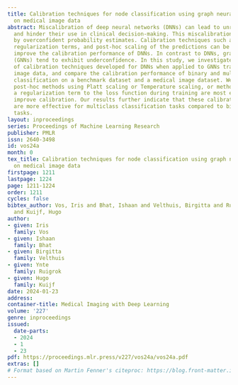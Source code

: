 ```yaml
---
title: Calibration techniques for node classification using graph neural networks
  on medical image data
abstract: Miscalibration of deep neural networks (DNNs) can lead to unreliable predictions
  and hinder their use in clinical decision-making. This miscalibration is often caused
  by overconfident probability estimates. Calibration techniques such as model ensembles,
  regularization terms, and post-hoc scaling of the predictions can be employed to
  improve the calibration performance of DNNs. In contrast to DNNs, graph neural networks
  (GNNs) tend to exhibit underconfidence. In this study, we investigate the efficacy
  of calibration techniques developed for DNNs when applied to GNNs trained on medical
  image data, and compare the calibration performance of binary and multiclass node
  classification on a benchmark dataset and a medical image dataset. We find that
  post-hoc methods using Platt scaling or Temperature scaling, or methods that add
  a regularization term to the loss function during training are most effective to
  improve calibration. Our results further indicate that these calibration techniques
  are more effective for multiclass classification tasks compared to binary classification
  tasks.
layout: inproceedings
series: Proceedings of Machine Learning Research
publisher: PMLR
issn: 2640-3498
id: vos24a
month: 0
tex_title: Calibration techniques for node classification using graph neural networks
  on medical image data
firstpage: 1211
lastpage: 1224
page: 1211-1224
order: 1211
cycles: false
bibtex_author: Vos, Iris and Bhat, Ishaan and Velthuis, Birgitta and Ruigrok, Ynte
  and Kuijf, Hugo
author:
- given: Iris
  family: Vos
- given: Ishaan
  family: Bhat
- given: Birgitta
  family: Velthuis
- given: Ynte
  family: Ruigrok
- given: Hugo
  family: Kuijf
date: 2024-01-23
address:
container-title: Medical Imaging with Deep Learning
volume: '227'
genre: inproceedings
issued:
  date-parts:
  - 2024
  - 1
  - 23
pdf: https://proceedings.mlr.press/v227/vos24a/vos24a.pdf
extras: []
# Format based on Martin Fenner's citeproc: https://blog.front-matter.io/posts/citeproc-yaml-for-bibliographies/
---
```

